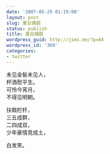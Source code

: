 ```yaml
---
date: '2007-05-29 01:19:00'
layout: post
slug: 夏日偶题
status: publish
title: 夏日偶题
wordpress_guid: http://jsms.me/?p=84
wordpress_id: '369'
categories:
- twitter
---
```


未见金髻未见人，  
杯酒慰平生。  
可怜今宵月，  
不得见明朝。

































































































































































































































































































































































































扶戟栏杆，  
三五成群，  
二四成双，  
少年豪情竞成土，































































































































































































































































































































































































































































































  
白发笑。
